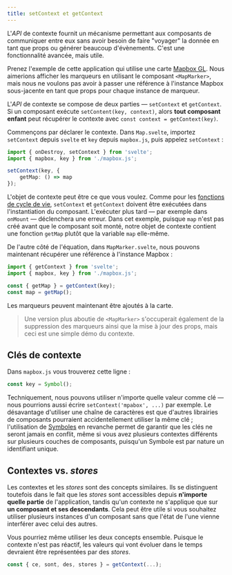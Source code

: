 ```yaml
---
title: setContext et getContext
---
```


L'<span class="vo">_API_</span> de contexte fournit un mécanisme permettant aux composants de communiquer entre eux sans avoir besoin de faire "voyager" la donnée en tant que props ou générer beaucoup d'évènements. C'est une fonctionnalité avancée, mais utile.


Prenez l'exemple de cette application qui utilise une carte [Mapbox GL](https://docs.mapbox.com/mapbox-gl-js/overview/). Nous aimerions afficher les marqueurs en utilisant le composant `<MapMarker>`, mais nous ne voulons pas avoir à passer une référence à l'instance Mapbox sous-jacente en tant que props pour chaque instance de marqueur.

L'<span class="vo">_API_</span> de contexte se compose de deux parties — `setContext` et `getContext`. Si un composant exécute `setContent(key, context)`, alors **tout composant enfant** peut récupérer le contexte avec `const context = getContext(key)`.

Commençons par déclarer le contexte. Dans `Map.svelte`, importez `setContext` depuis `svelte` et `key` depuis `mapbox.js`, puis appelez `setContext` :

```ts
import { onDestroy, setContext } from 'svelte';
import { mapbox, key } from './mapbox.js';

setContext(key, {
	getMap: () => map
});
```

L'objet de contexte peut être ce que vous voulez. Comme pour les [fonctions de cycle de vie](/tutorial/onmount), `setContext` et `getContext` doivent être exécutées dans l'instantiation du composant. L'exécuter plus tard — par exemple dans `onMount` — déclenchera une erreur. Dans cet exemple, puisque `map` n'est pas créé avant que le composant soit monté, notre objet de contexte contient une fonction `getMap` plutôt que la variable `map` elle-même.

De l'autre côté de l'équation, dans `MapMarker.svelte`, nous pouvons maintenant récupérer une référence à l'instance Mapbox :

```ts
import { getContext } from 'svelte';
import { mapbox, key } from './mapbox.js';

const { getMap } = getContext(key);
const map = getMap();
```

Les marqueurs peuvent maintenant être ajoutés à la carte.

> Une version plus aboutie de `<MapMarker>` s'occuperait également de la suppression des marqueurs ainsi que la mise à jour des props, mais ceci est une simple démo du contexte.

## Clés de contexte

Dans `mapbox.js` vous trouverez cette ligne :

```ts
const key = Symbol();
```

Techniquement, nous pouvons utiliser n'importe quelle valeur comme clé — nous pourrions aussi écrire `setContext('mpabox', ...)` par exemple. Le désavantage d'utiliser une chaîne de caractères est que d'autres librairies de composants pourraient accidentellement utiliser la même clé ; l'utilisation de [Symboles](https://developer.mozilla.org/fr/docs/Web/JavaScript/Reference/Global_Objects/Symbol) en revanche permet de garantir que les clés ne seront jamais en conflit, même si vous avez plusieurs contextes différents sur plusieurs couches de composants, puisqu'un Symbole est par nature un identifiant unique.

## Contextes vs. <span class="vo">_stores_</span>

Les contextes et les <span class="vo">_stores_</span> sont des concepts similaires. Ils se distinguent toutefois dans le fait que les <span class="vo">_stores_</span> sont accessibles depuis **n'importe quelle partie** de l'application, tandis qu'un contexte ne s'applique que sur **un composant et ses descendants**. Cela peut être utile si vous souhaitez utiliser plusieurs instances d'un composant sans que l'état de l'une vienne interférer avec celui des autres.

Vous pourriez même utiliser les deux concepts ensemble. Puisque le contexte n'est pas réactif, les valeurs qui vont évoluer dans le temps devraient être représentées par des <span class="vo">_stores_</span>.

```ts
const { ce, sont, des, stores } = getContext(...);
```
